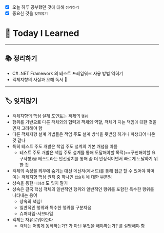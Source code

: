- [x]  오늘 하루 공부했던 것에 대해 `정리하기`
- [x]  중요한 것을 `잊지않기`

# 🚩 Today I Learned

---

## 📚 정리하기

- C# .NET Framework 의 테스트 프레임워크 사용 방법 익히기
- 객체지향의 사실과 오해 독서 📗

---

## 🏷 잊지않기

- 객체지향의 핵심 설계 포인트는 객체의 `행위`
- 행위를 기반으로 다른 객체와의 협력과 객체의 역할, 객체가 지는 책임에 대한 것을 먼저 고려해야 함
- 다른 객체지향 설계 기법들은 책임 주도 설계 방식을 뒷받침 하거나 파생되어 나온 것 같다
- 특히 테스트 주도 개발은 책임 주도 설계의 기본 개념을 따름
    - 테스트 주도 개발은 책임 주도 설계를 통해 도달해야할 목적(==구현해야할 요구사항)을 테스트라는 안전장치를 통해 좀 더 안정적이면서 빠르게 도달하기 위한 것
- 객체의 속성을 외부에 숨기는 대신 메신저(메서드)를 통해 접근 할 수 있어야 하며 이는 객체지향 핵심 원칙 중 하나인 `캡슐화` 에 대한 부분임
- 상속을 통한 `다형성` 도 잊지 말기
- 상속은 결국 핵심 객체의 일반적인 행위와 일반적인 행위를 포함한 특수한 행위를 나타내는 용어
    - 상속의 핵심!
    - 일반적인 행위와 특수한 행위를 구분지음
    - 슈퍼타입-서브타입
- 객체는 자유로워야한다
    - 객체는 어떻게 동작하는가? 가 아닌 무엇을 해야하는가? 를 설명해야 함
